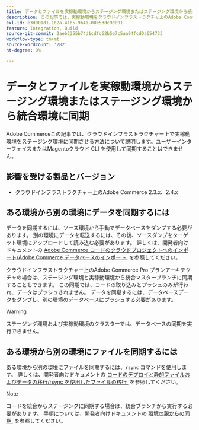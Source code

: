 ```yaml
---
title: データとファイルを実稼動環境からステージング環境またはステージング環境から統合環境に同期
description: この記事では、実稼動環境をクラウドインフラストラクチャ上のAdobe Commerceのステージングに同期する方法について説明します。同期は不可能です。
exl-id: e3d001d1-1b2a-41b5-9b4a-00e53dc9d001
feature: Integration, Build
source-git-commit: 2aeb2355b74d1cdfc62b5e7c5aa04fcd0a654733
workflow-type: tm+mt
source-wordcount: '282'
ht-degree: 0%

---
```


# データとファイルを実稼動環境からステージング環境またはステージング環境から統合環境に同期

Adobe Commerceこの記事では、クラウドインフラストラクチャー上で実稼動環境をステージング環境に同期させる方法について説明します。ユーザーインターフェイスまたはMagentoクラウド CLI を使用して同期することはできません。

## 影響を受ける製品とバージョン

* クラウドインフラストラクチャー上のAdobe Commerce 2.3.x、2.4.x

## ある環境から別の環境にデータを同期するには

データを同期するには、ソース環境から手動でデータベースをダンプする必要があります。 別の環境にデータを転送するには、その後、ソースダンプをターゲット環境にアップロードして読み込む必要があります。 詳しくは、開発者向けドキュメントの [Adobe Commerce コードのクラウドプロジェクトへのインポート/Adobe Commerce データベースのインポート &#x200B;](https://experienceleague.adobe.com/ja/docs/commerce-cloud-service/user-guide/develop/deploy/staging-production) を参照してください。

クラウドインフラストラクチャー上のAdobe Commerce Pro プランアーキテクチャの場合は、ステージング環境と実稼動環境から統合マスターブランチに同期することもできます。 この同期では、コードの取り込みとプッシュのみが行われ、データはプッシュされません。 データを同期するには、データベースデータをダンプし、別の環境のデータベースにプッシュする必要があります。

>[!WARNING]
>
>ステージング環境および実稼動環境のクラスターでは、データベースの同期を実行できません。

## ある環境から別の環境にファイルを同期するには

ある環境から別の環境にファイルを同期するには、`rsync` コマンドを使用します。 詳しくは、開発者向けドキュメントの [&#x200B; コードのデプロイと静的ファイルおよびデータの移行/rsync を使用したファイルの移行 &#x200B;](https://experienceleague.adobe.com/ja/docs/commerce-cloud-service/user-guide/develop/deploy/staging-production#migrate-files-using-rsync) を参照してください。

>[!NOTE]
>
>コードを統合からステージングに同期する場合は、統合ブランチから実行する必要があります。 手順については、開発者向けドキュメントの [&#x200B; 環境の親からの同期 &#x200B;](/docs/commerce-cloud-service/user-guide/project/console-branches.html#sync-an-environment) を参照してください。
